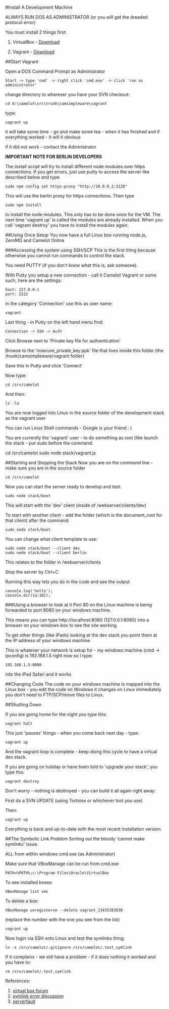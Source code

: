 #Install A Development Machine

ALWAYS RUN DOS AS ADMINISTRATOR (or you will get the dreaded protocol error)

You must install 2 things first:

  1. VirtualBox - [Download](http://virtualbox.org)

  2. Vagrant - [Download](http://vagrantup.com)

##Start Vagrant

Open a DOS Command Prompt as Administrator

    Start -> type 'cmd' -> right click 'cmd.exe' -> click 'run as administrator'

change directory to wherever you have your SVN checkout:

    cd d:\camelot\src\trunk\camsimpleware\vagrant

type:

    vagrant up

it will take some time - go and make some tea - when it has finished and if everything worked - it will it obvious

if it did not work - contact the Administrator

**IMPORTANT NOTE FOR BERLIN DEVELOPERS**

The install script will try to install different node modules over https connections. If you get errors, just use putty to access the server like described below and type

	sudo npm config set https-proxy "http://10.0.0.2:3128"
	
This will use the berlin proxy for https connections. Then type

	sudo npm install
	
to install the node modules. This only has to be done once for the VM. The next time 'vagrant up' is called the modules are already installed. When you call 'vagrant destroy' you have to install the modules again.

##Using Once Setup
You now have a full Linux box running node.js, ZeroMQ and Camelot Online

###Accessing the system using SSH/SCP
This is the first thing because otherwise you cannot run commands to control the stack.

You need PUTTY (if you don't know what this is, ask someone).

With Putty you setup a new connection - call it Camelot Vagrant or some such, here are the settings:

    host: 127.0.0.1
    port: 2222

In the category 'Connection' use this as user name:

	vagrant

Last thing - in Putty on the left hand menu find:

    Connection -> SSH -> Auth

Click Browse next to 'Private key file for authentication'

Browse to the 'insecure_private_key.ppk' file that lives inside this folder (the /trunk/camsimpleware/vagrant folder)

Save this in Putty and click 'Connect'

Now type:

    cd /srv/camelot

And then:

    ls -la

You are now logged into Linux in the source folder of the development stack as the vagrant user

You can run Linux Shell commands - Google is your friend : )

You are currently the 'vagrant' user - to do something as root (like launch the stack - put sudo before the command:

  cd /srv/camelot
  sudo node stack/vagrant.js

##Starting and Stopping the Stack
Now you are on the command line - make sure you are in the source folder

    cd /srv/camelot

Now you can start the server ready to develop and test:

    sudo node stack/boot

This will start with the 'dev' client (inside of /webserver/clients/dev)

To start with another client - add the folder (which is the document_root for that client) after the command:

    sudo node stack/boot

You can change what client template to use:

    sudo node stack/boot --client dev
    sudo node stack/boot --client berlin

This relates to the folder in /webserver/clients

Stop the server by Ctrl+C

Running this way lets you do in the code and see the output

    console.log('hello');
    console.dir({a:10});

###Using a browser to look at it
Port 80 on the Linux machine is being forwarded to port 8080 on your windows machine.

This means you can type http://localhost:8080 (127.0.0.1:8080) into a browser on your windows box to see the site working.

To get other things (like iPads) looking at the dev stack you point them at the IP address of your windows machine

This is whatever your network is setup for - my windows machine (cmd -> ipconfig) is 192.168.1.5 right now so I type:

    192.168.1.5:8080

into the iPad Safari and it works    

##Changing Code
The code on your windows machine is mapped into the Linux box - you edit the code on Windows
it changes on Linux immediately you don't need to FTP/SCP/move files to Linux.

##Shutting Down

If you are going home for the night you type this:

    vagrant halt

This just 'pauses' things - when you come back next day - type:

    vagrant up

And the vagrant loop is complete - keep doing this cycle to have a virtual dev stack.

If you are going on holiday or have been told to 'upgrade your stack', you type this:

    vagrant destroy

Don't worry - nothing is destroyed - you can build it all again right away:

First do a SVN UPDATE (using Tortoise or whichever tool you use)

Then:

    vagrant up

Everything is back and up-to-date with the most recent installation version.

##The Symbolic Link Problem
Sorting out the bloody 'cannot make symlinks' issue.

ALL from within windows cmd.exe (as Administrator)

Make sure that VBoxManage can be run from cmd.exe

    PATH=%PATH%;c:\Program Files\Oracle\VirtualBox

To see installed boxes:

    VBoxManage list vms

To delete a box:

    VBoxManage unregistervm --delete vagrant_13435383838

(replace the number with the one you see from the list)

    vagrant up

Now login via SSH onto Linux and test the symlinks thing:

    ln -s /srv/camelot/.gitignore /srv/camelot/.test_symlink

If it complains - we still have a problem - if it does nothing it worked and you have to:

    rm /srv/camelot/.test_symlink



References:

  1. [virtual box forum](http://www.virtualbox.org/manual/ch08.html)
  2. [symlink error discussion](http://ahtik.com/blog/2012/08/16/fixing-your-virtualbox-shared-folder-symlink-error/)
  3. [serverfault](http://serverfault.com/questions/365423/how-to-run-vboxmanage-exe)